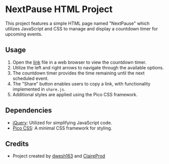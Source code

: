 # NextPause HTML Project

This project features a simple HTML page named "NextPause" which utilizes JavaScript and CSS to manage and display a countdown timer for upcoming events.

## Usage

1. Open the [link](https://dwesh163.github.io/NextPause) file in a web browser to view the countdown timer.
2. Utilize the left and right arrows to navigate through the available options.
3. The countdown timer provides the time remaining until the next scheduled event.
4. The "Share" button enables users to copy a link, with functionality implemented in `share.js`.
5. Additional styles are applied using the Pico CSS framework.

## Dependencies

- [jQuery](https://jquery.com/): Utilized for simplifying JavaScript code.
- [Pico CSS](https://picocss.com/): A minimal CSS framework for styling.

## Credits

- Project created by [dwesh163](https://github.com/dwesh163) and [ClaireProd](https://github.com/ClaireProd)
